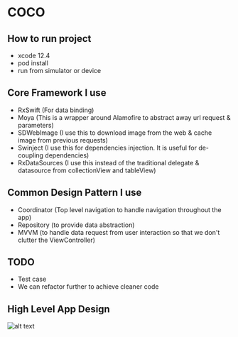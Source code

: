 # COCO

## How to run project
- xcode 12.4
- pod install
- run from simulator or device

## Core Framework I use
- RxSwift (For data binding)
- Moya (This is a wrapper around Alamofire to abstract away url request & parameters)
- SDWebImage (I use this to download image from the web & cache image from previous requests)
- Swinject (I use this for dependencies injection. It is useful for de-coupling dependencies)
- RxDataSources (I use this instead of the traditional delegate & datasource from collectionView and tableView)

## Common Design Pattern I use
- Coordinator (Top level navigation to handle navigation throughout the app)
- Repository (to provide data abstraction)
- MVVM (to handle data request from user interaction so that we don't clutter the ViewController)

## TODO
- Test case
- We can refactor further to achieve cleaner code

## High Level App Design
![alt text](https://i.ibb.co/RcRsGPZ/Flowchart.png)
